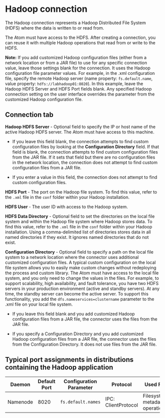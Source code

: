 # Hadoop connection 

<head>
  <meta name="guidename" content="Integration"/>
  <meta name="context" content="GUID-3ac96d68-98e6-4818-8f38-ccc524e59dc9"/>
</head>


The Hadoop connection represents a Hadoop Distributed File System \(HDFS\) where the data is written to or read from.

The Atom must have access to the HDFS. After creating a connection, you can reuse it with multiple Hadoop operations that read from or write to the HDFS.

**Note:** If you add customized Hadoop configuration files \(either from a network location or from a JAR file\) to use for any specific connection value, leave those settings blank for the connection. It uses the Hadoop configuration file parameter values. For example, in the .xml configuration file, specify the remote Hadoop server \(name property: `fs.default.name`, value property: `hdfs://labhadoop01:8020`\). In this example, leave the Hadoop HDFS Server and HDFS Port fields blank. Any specified Hadoop connection setting on the user interface overrides the parameter from the customized Hadoop configuration file.

## Connection tab 




**Hadoop HDFS Server** - 
 Optional field to specify the IP or host name of the active Hadoop HDFS server. The Atom must have access to this machine.

 -   If you leave this field blank, the connection attempts to find custom configuration files by looking at the **Configuration Directory** field. If that field is blank, the connection attempts to find custom configuration files from the JAR file. If it sets that field but there are no configuration files in the network location, the connection does not attempt to find custom configuration files from a JAR file.

 -   If you enter a value in this field, the connection does not attempt to find custom configuration files.


**HDFS Port** - 
 The port on the Hadoop file system. To find this value, refer to the `.xml` file in the `conf` folder within your Hadoop installation.

**HDFS User** - 
 The user ID with access to the Hadoop system.

**HDFS Data Directory** - 
 Optional field to set the directories on the local file system and within the Hadoop file system where Hadoop stores data. To find this value, refer to the `.xml` file in the `conf` folder within your Hadoop installation. Using a comma-delimited list of directories stores data in all named directories if they exist. It ignores named directories that do not exist.

**Configuration Directory** - 
  Optional field to specify a path on the local file system to a network location where the connector uses additional customized configuration files. A typical custom configuration on the local file system allows you to easily make custom changes without redeploying the process and custom library. The Atom must have access to the local file system, and you only need to change the values in the files. For example, to support scalability, high availability, and fault tolerance, you have two HDFS servers in your production environment \(active and standby servers\). At any time, the standby server can become the active server. To support this functionality, you add the `dfs.nameservices=clustername` parameter to the .xml file on your local file system.

  -   If you leave this field blank and you add customized Hadoop configuration files from a JAR file, the connector uses the files from the JAR file.

-   If you specify a Configuration Directory and you add customized Hadoop configuration files from a JAR file, the connector uses the files from the Configuration Directory. It does not use files from the JAR file.


## Typical port assignments in distributions containing the Hadoop application 

|Daemon|Default Port|Configuration Parameter|Protocol|Used For|
|------|------------|-----------------------|--------|--------|
|Namenode|8020|`fs.default.names`|IPC: ClientProtocol|Filesystem metadata operations|